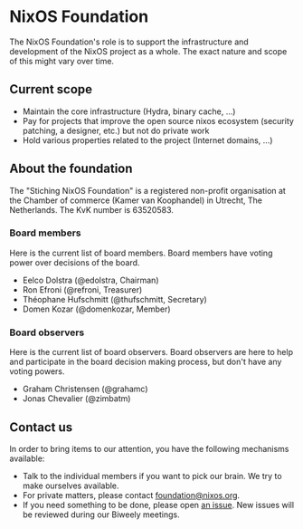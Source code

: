 # NixOS Foundation

The NixOS Foundation's role is to support the infrastructure and development of
the NixOS project as a whole. The exact nature and scope of this might vary
over time.

## Current scope

* Maintain the core infrastructure (Hydra, binary cache, ...)
* Pay for projects that improve the open source nixos ecosystem (security patching, a designer, etc.) but not do private work
* Hold various properties related to the project (Internet domains, ...)

## About the foundation

The "Stiching NixOS Foundation" is a registered non-profit organisation at the Chamber of commerce (Kamer van Koophandel) in Utrecht, The Netherlands. The KvK number is 63520583. 

### Board members

Here is the current list of board members. Board members have voting power
over decisions of the board.

* Eelco Dolstra (@edolstra, Chairman)
* Ron Efroni (@refroni, Treasurer)
* Théophane Hufschmitt (@thufschmitt, Secretary)
* Domen Kozar (@domenkozar, Member)

### Board observers

Here is the current list of board observers. Board observers are here to help
and participate in the board decision making process, but don't have any
voting powers.

* Graham Christensen (@grahamc)
* Jonas Chevalier (@zimbatm)


## Contact us

In order to bring items to our attention, you have the following mechanisms
available:

* Talk to the individual members if you want to pick our brain. We try to make
    ourselves available.
* For private matters, please contact
    [foundation@nixos.org](mailto:foundation@nixos.org).
* If you need something to be done, please open [an
    issue](https://github.com/NixOS/foundation/issues/new). New issues will be
    reviewed during our Biweely meetings.
